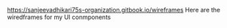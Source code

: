 
https://sanjeevadhikari75s-organization.gitbook.io/wireframes
Here are the wiredframes for my UI conmponents
